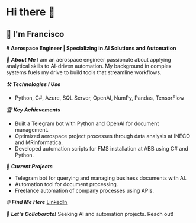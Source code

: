 # Hi there 👋
## 👋 I'm Francisco
**# Aerospace Engineer | Specializing in AI Solutions and Automation**

*🎯 **About Me***
I am an aerospace engineer passionate about applying analytical skills to AI-driven automation. My background in complex systems fuels my drive to build tools that streamline workflows.

*🛠️ **Technologies I Use***
- Python, C#, Azure, SQL Server, OpenAI, NumPy, Pandas, TensorFlow

*🏆 **Key Achievements***
- Built a Telegram bot with Python and OpenAI for document management.
- Optimized aerospace project processes through data analysis at INECO and MRinformatica.
- Developed automation scripts for FMS installation at ABB using C# and Python.

*🚀 **Current Projects***
- Telegram bot for querying and managing business documents with AI.
- Automation tool for document processing.
- Freelance automation of company processes using APIs.

*🌐 **Find Me Here***
[LinkedIn](https://www.linkedin.com/in/francisco-munoz-martin/)

*📩 **Let's Collaborate!***
Seeking AI and automation projects. Reach out!

